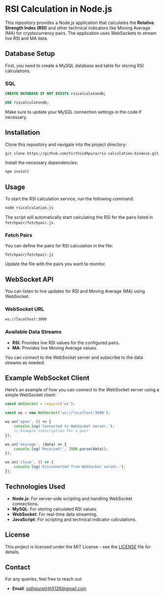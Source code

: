 # RSI Calculation in Node.js

This repository provides a Node.js application that calculates the **Relative Strength Index (RSI)** and other technical indicators like Moving Average (MA) for cryptocurrency pairs. The application uses WebSockets to stream live RSI and MA data.

## Database Setup

First, you need to create a MySQL database and table for storing RSI calculations.

### SQL

```sql
CREATE DATABASE IF NOT EXISTS rsicalculatondb;

USE rsicalculatondb;

```

Make sure to update your MySQL connection settings in the code if necessary.

## Installation

Clone this repository and navigate into the project directory:

```bash
git clone https://github.com/tirthsidhpura/rsi-calculation-binance.git

```

Install the necessary dependencies:

```bash
npm install
```

## Usage

To start the RSI calculation service, run the following command:

```bash
node rsicalculation.js
```

The script will automatically start calculating the RSI for the pairs listed in `fetchpair/fetchpair.js`.

### Fetch Pairs

You can define the pairs for RSI calculation in the file:

```
fetchpair/fetchpair.js
```

Update the file with the pairs you want to monitor.

## WebSocket API

You can listen to live updates for RSI and Moving Average (MA) using WebSocket.

### WebSocket URL

```txt
ws://localhost:3000
```

### Available Data Streams

- **RSI**: Provides live RSI values for the configured pairs.
- **MA**: Provides live Moving Average values.

You can connect to the WebSocket server and subscribe to the data streams as needed.

## Example WebSocket Client

Here’s an example of how you can connect to the WebSocket server using a simple WebSocket client:

```javascript
const WebSocket = require('ws');

const ws = new WebSocket('ws://localhost:3000');

ws.on('open', () => {
    console.log('Connected to WebSocket server.');
    // Example subscription for a pair
});

ws.on('message', (data) => {
    console.log('Received:', JSON.parse(data));
});

ws.on('close', () => {
    console.log('Disconnected from WebSocket server.');
});
```

## Technologies Used

- **Node.js**: For server-side scripting and handling WebSocket connections.
- **MySQL**: For storing calculated RSI values.
- **WebSocket**: For real-time data streaming.
- **JavaScript**: For scripting and technical indicator calculations.

## License

This project is licensed under the MIT License - see the [LICENSE](LICENSE) file for details.

## Contact

For any queries, feel free to reach out:

- **Email**: sidhpuratirth5126@gmail.com